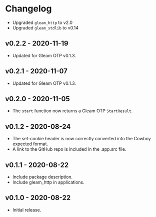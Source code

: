 # Changelog

- Upgraded `gleam_http` to v2.0
- Upgraded `gleam_stdlib` to v0.14

## v0.2.2 - 2020-11-19

- Updated for Gleam OTP v0.1.3.

## v0.2.1 - 2020-11-07

- Updated for Gleam OTP v0.1.3.

## v0.2.0 - 2020-11-05

- The `start` function now returns a Gleam OTP `StartResult`.

## v0.1.2 - 2020-08-24

- The set-cookie header is now correctly converted into the Cowboy expected
  format.
- A link to the GitHub repo is included in the .app.src file.

## v0.1.1 - 2020-08-22

- Include package description.
- Include gleam_http in applications.

## v0.1.0 - 2020-08-22

- Initial release.
